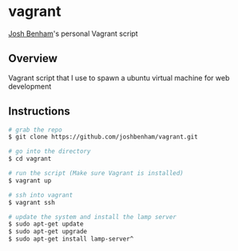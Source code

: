 vagrant
=======

[Josh Benham](http://joshbenham.net)'s personal Vagrant script

Overview
--------

Vagrant script that I use to spawn a ubuntu virtual machine for web development

Instructions
------------
```sh
# grab the repo
$ git clone https://github.com/joshbenham/vagrant.git

# go into the directory
$ cd vagrant

# run the script (Make sure Vagrant is installed)
$ vagrant up

# ssh into vagrant
$ vagrant ssh

# update the system and install the lamp server
$ sudo apt-get update
$ sudo apt-get upgrade
$ sudo apt-get install lamp-server^
```

